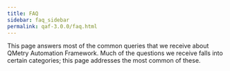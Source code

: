 ```yaml
---
title: FAQ
sidebar: faq_sidebar
permalink: qaf-3.0.0/faq.html
---
```


This page answers most of the common queries that we receive about QMetry Automation Framework. Much of the questions we receive falls into certain categories; this page addresses the most common of these.
